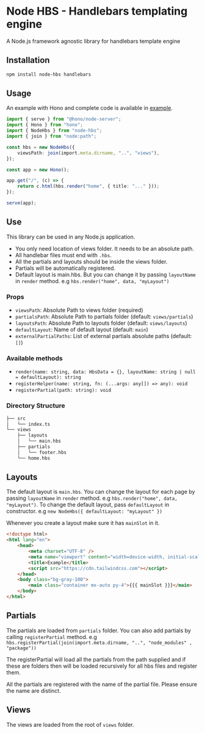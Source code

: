 # Node HBS - Handlebars templating engine

A Node.js framework agnostic library for handlebars template engine

## Installation

```bash
npm install node-hbs handlebars
```

## Usage

An example with Hono and complete code is available in [example](https://github.com/siddiquipro/node-hbs/tree/main/example).

```ts
import { serve } from "@hono/node-server";
import { Hono } from "hono";
import { NodeHbs } from "node-hbs";
import { join } from "node:path";

const hbs = new NodeHbs({
	viewsPath: join(import.meta.dirname, "..", "views"),
});

const app = new Hono();

app.get("/", (c) => {
	return c.html(hbs.render("home", { title: "..." }));
});

serve(app);
```

## Use

This library can be used in any Node.js application.

- You only need location of views folder. It needs to be an absolute path.
- All handlebar files must end with `.hbs`.
- All the partials and layouts should be inside the views folder.
- Partials will be automatically registered.
- Default layout is main.hbs. But you can change it by passing `layoutName` in `render` method. e.g `hbs.render("home", data, "myLayout")`

### Props

- `viewsPath`: Absolute Path to views folder (required)
- `partialsPath`: Absolute Path to partials folder (default: `views/partials`)
- `layoutsPath`: Absolute Path to layouts folder (default: `views/layouts`)
- `defaultLayout`: Name of default layout (default: `main`)
- `externalPartialPaths`: List of external partials absolute paths (default: `[]`)

### Available methods

- `render(name: string, data: HbsData = {}, layoutName: string | null = defaultLayout): string`
- `registerHelper(name: string, fn: (...args: any[]) => any): void`
- `registerPartial(path: string): void`

### Directory Structure

```bash
├── src
│   └── index.ts
└── views
    ├── layouts
    │   └── main.hbs
    ├── partials
    │   └── footer.hbs
    └── home.hbs
```

## Layouts

The default layout is `main.hbs`. You can change the layout for each page by passing `layoutName` in `render` method. e.g `hbs.render("home", data, "myLayout")`. To change the default layout, pass `defaultLayout` in constructor. e.g `new NodeHbs({ defaultLayout: "myLayout" })`

Whenever you create a layout make sure it has `mainSlot` in it.

```html
<!doctype html>
<html lang="en">
	<head>
		<meta charset="UTF-8" />
		<meta name="viewport" content="width=device-width, initial-scale=1.0" />
		<title>Example</title>
		<script src="https://cdn.tailwindcss.com"></script>
	</head>
	<body class="bg-gray-100">
		<main class="container mx-auto py-4">{{{ mainSlot }}}</main>
	</body>
</html>

```

## Partials

The partials are loaded from `partials` folder. You can also add partials by calling `registerPartial` method. e.g `hbs.registerPartial(join(import.meta.dirname, "..", "node_modules" , "package"))`

The registerPartial will load all the partials from the path supplied and if these are folders then will be loaded recursively for all hbs files and register them.

All the partials are registered with the name of the partial file. Please ensure the name are distinct.

## Views

The views are loaded from the root of `views` folder.
